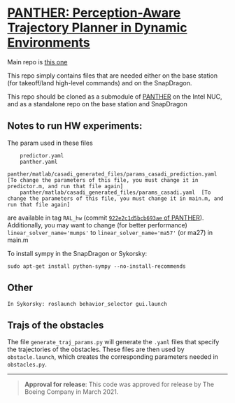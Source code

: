 # [PANTHER: Perception-Aware Trajectory Planner in Dynamic Environments](https://github.com/mit-acl/panther) #

Main repo is [this one](https://github.com/mit-acl/panther) 

This repo simply contains files that are needed either on the base station (for takeoff/land high-level commands) and on the SnapDragon. 

This repo should be cloned as a submodule of [PANTHER](https://github.com/mit-acl/panther) on the Intel NUC, and as a standalone repo on the base station and SnapDragon


## Notes to run HW experiments:
The param used in these files

```
	predictor.yaml
	panther.yaml
	panther/matlab/casadi_generated_files/params_casadi_prediction.yaml  [To change the parameters of this file, you must change it in predictor.m, and run that file again]
	panther/matlab/casadi_generated_files/params_casadi.yaml  [To change the parameters of this file, you must change it in main.m, and run that file again]
```

are available in tag `RAL_hw` (commit [`922e2c1d5bcb693ae` of PANTHER](https://github.com/mit-acl/panther/tree/922e2c1d5bcb693aed26097fbc00e9772aa5d390)).
Additionally, you may want to change (for better performance) `linear_solver_name='mumps'` to `linear_solver_name='ma57'` (or ma27) in main.m

To install sympy in the SnapDragon or Sykorsky:

```
sudo apt-get install python-sympy --no-install-recommends
```

## Other
```
In Sykorsky: roslaunch behavior_selector gui.launch
```

## Trajs of the obstacles

The file `generate_traj_params.py` will generate the `.yaml` files that specify the trajectories of the obstacles. These files are then used by `obstacle.launch`, which creates the corresponding parameters needed in `obstacles.py`.

---------

> **Approval for release**: This code was approved for release by The Boeing Company in March 2021. 
